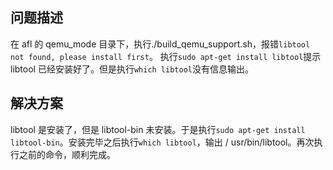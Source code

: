 ## 问题描述

在 afl 的 qemu_mode 目录下，执行./build_qemu_support.sh，报错`libtool not found, please install first`。
执行`sudo apt-get install libtool`提示 libtool 已经安装好了。但是执行`which libtool`没有信息输出。

## 解决方案

libtool 是安装了，但是 libtool-bin 未安装。于是执行`sudo apt-get install libtool-bin`。安装完毕之后执行`which libtool`，输出 / usr/bin/libtool。再次执行之前的命令，顺利完成。

